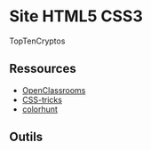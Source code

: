 # Site HTML5 CSS3

TopTenCryptos

## Ressources

- [OpenClassrooms](https://openclassrooms.com/fr/courses/1603881-apprenez-a-creer-votre-site-web-avec-html5-et-css3/1604361-creez-votre-premiere-page-web-en-html)
- [CSS-tricks](https://css-tricks.com/)
- [colorhunt](https://colorhunt.co/)

## Outils

